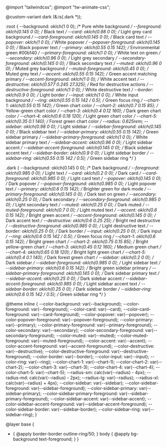 @import "tailwindcss";
@import "tw-animate-css";

@custom-variant dark (&:is(.dark *));

:root {
  --background: oklch(1 0 0); /* Pure white background */
  --foreground: oklch(0.145 0 0); /* Black text */
  --card: oklch(0.98 0 0); /* Light grey card background */
  --card-foreground: oklch(0.145 0 0); /* Black card text */
  --popover: oklch(1 0 0); /* White popover */
  --popover-foreground: oklch(0.145 0 0); /* Black popover text */
  --primary: oklch(0.55 0.15 142); /* Environmental green #00b140 */
  --primary-foreground: oklch(1 0 0); /* White text on green */
  --secondary: oklch(0.96 0 0); /* Light grey secondary */
  --secondary-foreground: oklch(0.145 0 0); /* Black secondary text */
  --muted: oklch(0.96 0 0); /* Muted grey background */
  --muted-foreground: oklch(0.45 0 0); /* Muted grey text */
  --accent: oklch(0.55 0.15 142); /* Green accent matching primary */
  --accent-foreground: oklch(1 0 0); /* White accent text */
  --destructive: oklch(0.577 0.245 27.325); /* Red for destructive actions */
  --destructive-foreground: oklch(1 0 0); /* White destructive text */
  --border: oklch(0.9 0 0); /* Light border */
  --input: oklch(1 0 0); /* White input background */
  --ring: oklch(0.55 0.15 142 / 0.5); /* Green focus ring */
  --chart-1: oklch(0.55 0.15 142); /* Green chart color */
  --chart-2: oklch(0.7 0.15 85); /* Yellow-green chart color */
  --chart-3: oklch(0.4 0.12 160); /* Dark green chart color */
  --chart-4: oklch(0.6 0.18 120); /* Light green chart color */
  --chart-5: oklch(0.35 0.1 140); /* Forest green chart color */
  --radius: 0.625rem;
  --sidebar: oklch(0.98 0 0); /* Light sidebar */
  --sidebar-foreground: oklch(0.145 0 0); /* Black sidebar text */
  --sidebar-primary: oklch(0.55 0.15 142); /* Green sidebar primary */
  --sidebar-primary-foreground: oklch(1 0 0); /* White sidebar primary text */
  --sidebar-accent: oklch(0.96 0 0); /* Light sidebar accent */
  --sidebar-accent-foreground: oklch(0.145 0 0); /* Black sidebar accent text */
  --sidebar-border: oklch(0.9 0 0); /* Light sidebar border */
  --sidebar-ring: oklch(0.55 0.15 142 / 0.5); /* Green sidebar ring */
}

.dark {
  --background: oklch(0.145 0 0); /* Dark background */
  --foreground: oklch(0.985 0 0); /* Light text */
  --card: oklch(0.2 0 0); /* Dark card */
  --card-foreground: oklch(0.985 0 0); /* Light card text */
  --popover: oklch(0.145 0 0); /* Dark popover */
  --popover-foreground: oklch(0.985 0 0); /* Light popover text */
  --primary: oklch(0.6 0.15 142); /* Brighter green for dark mode */
  --primary-foreground: oklch(0.145 0 0); /* Dark text on green */
  --secondary: oklch(0.25 0 0); /* Dark secondary */
  --secondary-foreground: oklch(0.985 0 0); /* Light secondary text */
  --muted: oklch(0.25 0 0); /* Dark muted */
  --muted-foreground: oklch(0.7 0 0); /* Light muted text */
  --accent: oklch(0.6 0.15 142); /* Bright green accent */
  --accent-foreground: oklch(0.145 0 0); /* Dark accent text */
  --destructive: oklch(0.6 0.25 25); /* Bright red destructive */
  --destructive-foreground: oklch(0.985 0 0); /* Light destructive text */
  --border: oklch(0.25 0 0); /* Dark border */
  --input: oklch(0.25 0 0); /* Dark input */
  --ring: oklch(0.6 0.15 142 / 0.5); /* Green focus ring */
  --chart-1: oklch(0.6 0.15 142); /* Bright green chart */
  --chart-2: oklch(0.75 0.15 85); /* Bright yellow-green chart */
  --chart-3: oklch(0.45 0.12 160); /* Medium green chart */
  --chart-4: oklch(0.65 0.18 120); /* Bright light green chart */
  --chart-5: oklch(0.4 0.1 140); /* Dark forest green chart */
  --sidebar: oklch(0.2 0 0); /* Dark sidebar */
  --sidebar-foreground: oklch(0.985 0 0); /* Light sidebar text */
  --sidebar-primary: oklch(0.6 0.15 142); /* Bright green sidebar primary */
  --sidebar-primary-foreground: oklch(0.145 0 0); /* Dark sidebar primary text */
  --sidebar-accent: oklch(0.25 0 0); /* Dark sidebar accent */
  --sidebar-accent-foreground: oklch(0.985 0 0); /* Light sidebar accent text */
  --sidebar-border: oklch(0.25 0 0); /* Dark sidebar border */
  --sidebar-ring: oklch(0.6 0.15 142 / 0.5); /* Green sidebar ring */
}

@theme inline {
  --color-background: var(--background);
  --color-foreground: var(--foreground);
  --color-card: var(--card);
  --color-card-foreground: var(--card-foreground);
  --color-popover: var(--popover);
  --color-popover-foreground: var(--popover-foreground);
  --color-primary: var(--primary);
  --color-primary-foreground: var(--primary-foreground);
  --color-secondary: var(--secondary);
  --color-secondary-foreground: var(--secondary-foreground);
  --color-muted: var(--muted);
  --color-muted-foreground: var(--muted-foreground);
  --color-accent: var(--accent);
  --color-accent-foreground: var(--accent-foreground);
  --color-destructive: var(--destructive);
  --color-destructive-foreground: var(--destructive-foreground);
  --color-border: var(--border);
  --color-input: var(--input);
  --color-ring: var(--ring);
  --color-chart-1: var(--chart-1);
  --color-chart-2: var(--chart-2);
  --color-chart-3: var(--chart-3);
  --color-chart-4: var(--chart-4);
  --color-chart-5: var(--chart-5);
  --radius-sm: calc(var(--radius) - 4px);
  --radius-md: calc(var(--radius) - 2px);
  --radius-lg: var(--radius);
  --radius-xl: calc(var(--radius) + 4px);
  --color-sidebar: var(--sidebar);
  --color-sidebar-foreground: var(--sidebar-foreground);
  --color-sidebar-primary: var(--sidebar-primary);
  --color-sidebar-primary-foreground: var(--sidebar-primary-foreground);
  --color-sidebar-accent: var(--sidebar-accent);
  --color-sidebar-accent-foreground: var(--sidebar-accent-foreground);
  --color-sidebar-border: var(--sidebar-border);
  --color-sidebar-ring: var(--sidebar-ring);
}

@layer base {
  * {
    @apply border-border outline-ring/50;
  }
  body {
    @apply bg-background text-foreground;
  }
}
